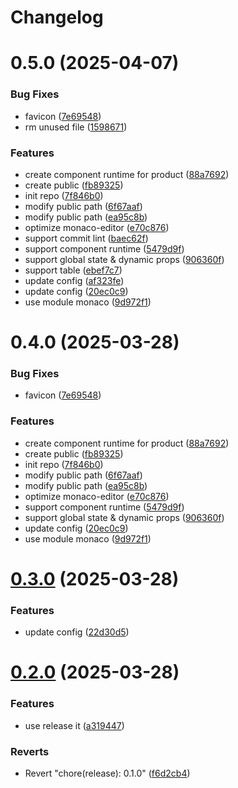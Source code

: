 # Changelog

# 0.5.0 (2025-04-07)

### Bug Fixes

- favicon ([7e69548](https://github.com/guoaihua/next-app/commit/7e69548334d8c47f06d05a7ad8054f44e77383b6))
- rm unused file ([1598671](https://github.com/guoaihua/next-app/commit/15986712e788f4ae2cc1cc9c025b175b7256588b))

### Features

- create component runtime for product ([88a7692](https://github.com/guoaihua/next-app/commit/88a7692ea6e00e46e4e6a1740a51f432e33f5cc9))
- create public ([fb89325](https://github.com/guoaihua/next-app/commit/fb893259afafb2722715ddc7481f3023cb7e522a))
- init repo ([7f846b0](https://github.com/guoaihua/next-app/commit/7f846b077a4fbe4487605de0335c8f3fa9444ac9))
- modify public path ([6f67aaf](https://github.com/guoaihua/next-app/commit/6f67aaf3b1f31d0d8ad54c62f765860c2b1fbd5e))
- modify public path ([ea95c8b](https://github.com/guoaihua/next-app/commit/ea95c8b950e6246a423279f1becd7f4c30646f19))
- optimize monaco-editor ([e70c876](https://github.com/guoaihua/next-app/commit/e70c876fafc740a8211b4dce88af1e3896d5ebdc))
- support commit lint ([baec62f](https://github.com/guoaihua/next-app/commit/baec62f5290a5e471535ea4021014ca9a3803577))
- support component runtime ([5479d9f](https://github.com/guoaihua/next-app/commit/5479d9fce64807e3708483ab28bb3b70fe7fb07d))
- support global state & dynamic props ([906360f](https://github.com/guoaihua/next-app/commit/906360fc2f0c0ef8420a5e0e4b410a3776298863))
- support table ([ebef7c7](https://github.com/guoaihua/next-app/commit/ebef7c7d82bb216fbf72c785bef27e46f9ea743d))
- update config ([af323fe](https://github.com/guoaihua/next-app/commit/af323fe921146d3c6da81e97deba57c45c37085d))
- update config ([20ec0c9](https://github.com/guoaihua/next-app/commit/20ec0c9a96eea86b53f52c2515b59034a15fed61))
- use module monaco ([9d972f1](https://github.com/guoaihua/next-app/commit/9d972f19ba1ca0032680b2c470dab3f301533c3f))

# 0.4.0 (2025-03-28)

### Bug Fixes

- favicon ([7e69548](https://github.com/guoaihua/next-app/commit/7e69548334d8c47f06d05a7ad8054f44e77383b6))

### Features

- create component runtime for product ([88a7692](https://github.com/guoaihua/next-app/commit/88a7692ea6e00e46e4e6a1740a51f432e33f5cc9))
- create public ([fb89325](https://github.com/guoaihua/next-app/commit/fb893259afafb2722715ddc7481f3023cb7e522a))
- init repo ([7f846b0](https://github.com/guoaihua/next-app/commit/7f846b077a4fbe4487605de0335c8f3fa9444ac9))
- modify public path ([6f67aaf](https://github.com/guoaihua/next-app/commit/6f67aaf3b1f31d0d8ad54c62f765860c2b1fbd5e))
- modify public path ([ea95c8b](https://github.com/guoaihua/next-app/commit/ea95c8b950e6246a423279f1becd7f4c30646f19))
- optimize monaco-editor ([e70c876](https://github.com/guoaihua/next-app/commit/e70c876fafc740a8211b4dce88af1e3896d5ebdc))
- support component runtime ([5479d9f](https://github.com/guoaihua/next-app/commit/5479d9fce64807e3708483ab28bb3b70fe7fb07d))
- support global state & dynamic props ([906360f](https://github.com/guoaihua/next-app/commit/906360fc2f0c0ef8420a5e0e4b410a3776298863))
- update config ([20ec0c9](https://github.com/guoaihua/next-app/commit/20ec0c9a96eea86b53f52c2515b59034a15fed61))
- use module monaco ([9d972f1](https://github.com/guoaihua/next-app/commit/9d972f19ba1ca0032680b2c470dab3f301533c3f))

# [0.3.0](https://github.com/guoaihua/next-app/compare/v0.2.0...v0.3.0) (2025-03-28)

### Features

- update config ([22d30d5](https://github.com/guoaihua/next-app/commit/22d30d53bcc8a725aec629c0a3a5f425e5cf1030))

# [0.2.0](https://github.com/guoaihua/next-app/compare/v0.1.0...v0.2.0) (2025-03-28)

### Features

- use release it ([a319447](https://github.com/guoaihua/next-app/commit/a31944729f98a9a9dc40c617d52170f32c36477a))

### Reverts

- Revert "chore(release): 0.1.0" ([f6d2cb4](https://github.com/guoaihua/next-app/commit/f6d2cb4936bdb01a5db9788dfe66c1fe96271f39))
